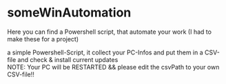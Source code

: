 # someWinAutomation
Here you can find a Powershell script, that automate your work (I had to make these for a project)

a simple Powershell-Script, it collect your PC-Infos and put them in a CSV-file and check & install current updates
<br>
NOTE: Your PC will be RESTARTED && please edit the csvPath to your own CSV-file!!
